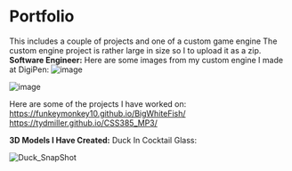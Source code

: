 # Portfolio
This includes a couple of projects and one of a custom game engine
The custom engine project is rather large in size so I to upload it as a zip.
**Software Engineer:**
Here are some images from my custom engine I made at DigiPen:
![image](https://github.com/tydmiller/Portfolio/assets/70169338/9c00b695-8bd8-4337-85d2-16552f3c7125)

![image](https://github.com/tydmiller/Portfolio/assets/70169338/26c74675-9e25-491a-b114-7a75fd2c168e)

Here are some of the projects I have worked on:
https://funkeymonkey10.github.io/BigWhiteFish/
https://tydmiller.github.io/CSS385_MP3/

**3D Models I Have Created:**
Duck In Cocktail Glass:

![Duck_SnapShot](https://github.com/tydmiller/Portfolio/assets/70169338/5d6fa22b-cbb7-44f6-9c6b-87693fa1262e)
